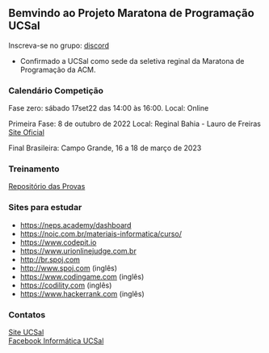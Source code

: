 ## Bemvindo ao Projeto Maratona de Programação UCSal

Inscreva-se no grupo: [discord](https://discord.gg/NJ9xRDfWb3)

- Confirmado a UCSal como sede da seletiva reginal da Maratona de Programação da ACM.

### Calendário Competição

Fase zero: sábado 17set22 das 14:00 às 16:00.
Local: Online

Primeira Fase: 8 de outubro de 2022
Local: Reginal Bahia - Lauro de Freiras
[Site Oficial](http://maratona.sbc.org.br/)   

Final Brasileira: Campo Grande, 16 a 18 de março de 2023

### Treinamento

[Repositório das Provas ](https://github.com/ucsal/competicoes)

### Sites para estudar
- https://neps.academy/dashboard
- https://noic.com.br/materiais-informatica/curso/
- https://www.codepit.io
- https://www.urionlinejudge.com.br
- http://br.spoj.com
- http://www.spoj.com (inglês)
- https://www.codingame.com (inglês)
- https://codility.com (inglês)
- https://www.hackerrank.com (inglês)

### Contatos
[Site UCSal](http://www.ucsal.br)   
[Facebook Informática UCSal](https://www.facebook.com/infoucsal/)   

